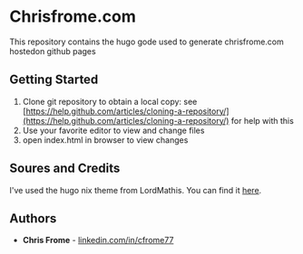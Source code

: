 # Chrisfrome.com

This repository contains the hugo gode used to generate chrisfrome.com hostedon github pages

## Getting Started

1. Clone git repository to obtain a  local copy: see [https://help.github.com/articles/cloning-a-repository/](https://help.github.com/articles/cloning-a-repository/) for help with this
2. Use your favorite editor to view and change files
3. open index.html in browser to view changes

## Soures and Credits

I've used the hugo nix theme from LordMathis. You can find it [here](https://github.com/LordMathis/hugo-theme-nix).


## Authors

* **Chris Frome** - [linkedin.com/in/cfrome77](https://linkedin.com/in/cfrome77)

